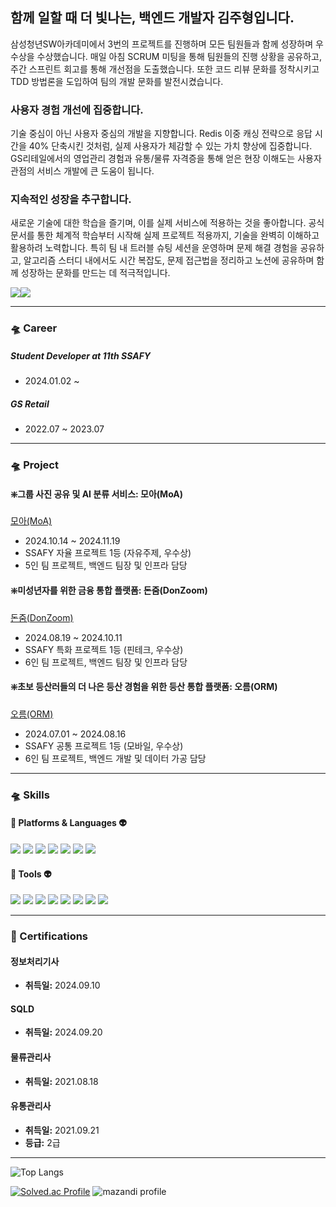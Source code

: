 ## 함께 일할 때 더 빛나는, 백엔드 개발자 김주형입니다.

삼성청년SW아카데미에서 3번의 프로젝트를 진행하며 모든 팀원들과 함께 성장하며 우수상을 수상했습니다. 매일 아침 SCRUM 미팅을 통해 팀원들의 진행 상황을 공유하고, 주간 스프린트 회고를 통해 개선점을 도출했습니다. 또한 코드 리뷰 문화를 정착시키고 TDD 방법론을 도입하여 팀의 개발 문화를 발전시켰습니다.

### 사용자 경험 개선에 집중합니다.

기술 중심이 아닌 사용자 중심의 개발을 지향합니다. Redis 이중 캐싱 전략으로 응답 시간을 40% 단축시킨 것처럼, 실제 사용자가 체감할 수 있는 가치 향상에 집중합니다. GS리테일에서의 영업관리 경험과 유통/물류 자격증을 통해 얻은 현장 이해도는 사용자 관점의 서비스 개발에 큰 도움이 됩니다.

### 지속적인 성장을 추구합니다.

새로운 기술에 대한 학습을 즐기며, 이를 실제 서비스에 적용하는 것을 좋아합니다. 공식 문서를 통한 체계적 학습부터 시작해 실제 프로젝트 적용까지, 기술을 완벽히 이해하고 활용하려 노력합니다. 특히 팀 내 트러블 슈팅 세션을 운영하며 문제 해결 경험을 공유하고, 알고리즘 스터디 내에서도 시간 복잡도, 문제 접근법을 정리하고 노션에 공유하며 함께 성장하는 문화를 만드는 데 적극적입니다.

<img src="https://img.shields.io/badge/kkjjhh9705@gmail.com-EA4335?style=flat-square&logo=Gmail&logoColor=white"/><img src="https://img.shields.io/badge/kkjjhh06@naver.com-03C75A?style=flat-square&logo=Naver&logoColor=white"/>

<hr>

### 🛸 Career
##### Student Developer at 11th SSAFY<br>
- 2024.01.02 ~
    
##### GS Retail
- 2022.07 ~ 2023.07

---

### 🛸 Project
#### ❇️그룹 사진 공유 및 AI 분류 서비스: 모아(MoA)
[모아(MoA)](https://github.com/j00boy/MoA)
- 2024.10.14 ~ 2024.11.19
- SSAFY 자율 프로젝트 1등 (자유주제, 우수상)
- 5인 팀 프로젝트, 백엔드 팀장 및 인프라 담당

#### ❇️미성년자를 위한 금융 통합 플랫폼: 돈줌(DonZoom)
[돈줌(DonZoom)](https://github.com/j00boy/DonZoom)
- 2024.08.19 ~ 2024.10.11
- SSAFY 특화 프로젝트 1등 (핀테크, 우수상)
- 6인 팀 프로젝트, 백엔드 팀장 및 인프라 담당

#### ❇️초보 등산러들의 더 나은 등산 경험을 위한 등산 통합 플랫폼: 오름(ORM)
[오름(ORM)](https://github.com/j00boy/ORM)
- 2024.07.01 ~ 2024.08.16
- SSAFY 공통 프로젝트 1등 (모바일, 우수상)
- 6인 팀 프로젝트, 백엔드 개발 및 데이터 가공 담당

---
### 🛸 Skills

#### 👾 Platforms & Languages 👽
<p>
    <img src="https://img.shields.io/badge/Java-007396?style=flat-square&logo=java&logoColor=white"/>
    <img src="https://img.shields.io/badge/Spring-6DB33F?style=flat-square&logo=spring&logoColor=white"/>
    <img src="https://img.shields.io/badge/Spring_Security-6DB33F?style=flat-square&logo=spring-security&logoColor=white"/>
    <img src="https://img.shields.io/badge/Spring_Boot-6DB33F?style=flat-square&logo=spring-boot&logoColor=white"/>
    <img src="https://img.shields.io/badge/MySQL-4479A1?style=flat-square&logo=mysql&logoColor=white"/>
    <img src="https://img.shields.io/badge/Redis-DC382D?style=flat-square&logo=redis&logoColor=white"/>
    <img src="https://img.shields.io/badge/JPA-6DB33F?style=flat-square&logo=hibernate&logoColor=white"/>
</p>

#### 👾 Tools 👽
<p>
    <img src="https://img.shields.io/badge/Git-F05032?style=flat-square&logo=git&logoColor=white"/>
    <img src="https://img.shields.io/badge/GitLab-FC6D26?style=flat-square&logo=gitlab&logoColor=white"/>
    <img src="https://img.shields.io/badge/GitHub-181717?style=flat-square&logo=github&logoColor=white"/>
    <img src="https://img.shields.io/badge/Jira-0052CC?style=flat-square&logo=jira&logoColor=white"/>
    <img src="https://img.shields.io/badge/AWS_EC2-232F3E?style=flat-square&logo=amazon-aws&logoColor=white"/>
    <img src="https://img.shields.io/badge/Jenkins-D24939?style=flat-square&logo=jenkins&logoColor=white"/>
    <img src="https://img.shields.io/badge/Nginx-009639?style=flat-square&logo=nginx&logoColor=white"/>
    <img src="https://img.shields.io/badge/Docker-2496ED?style=flat-square&logo=docker&logoColor=white"/>
</p>

---

### 📜 Certifications

#### 정보처리기사
- **취득일:** 2024.09.10

#### SQLD
- **취득일:** 2024.09.20

#### 물류관리사
- **취득일:** 2021.08.18

#### 유통관리사
- **취득일:** 2021.09.21
- **등급:** 2급


---

![Top Langs](https://github-readme-stats.vercel.app/api/top-langs/?username=j00boy&layout=compact&theme=dracula)

[![Solved.ac Profile](http://mazassumnida.wtf/api/v2/generate_badge?boj=kkjjhh96)](https://solved.ac/kkjjhh96/)
![mazandi profile](http://mazandi.herokuapp.com/api?handle=kkjjhh96&theme=warm)
